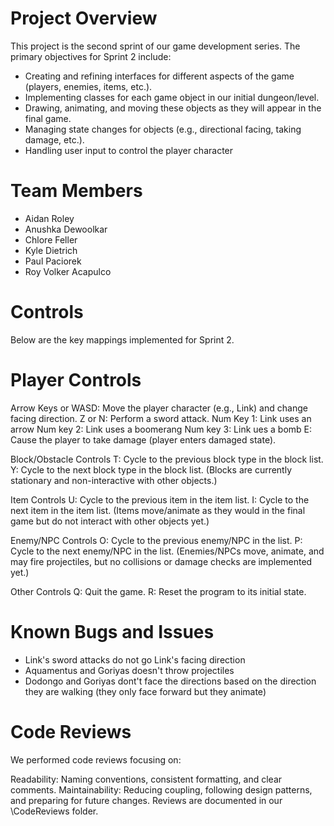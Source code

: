 # Project Overview
This project is the second sprint of our game development series. The primary objectives for Sprint 2 include:

- Creating and refining interfaces for different aspects of the game (players, enemies, items, etc.).
- Implementing classes for each game object in our initial dungeon/level.
- Drawing, animating, and moving these objects as they will appear in the final game.
- Managing state changes for objects (e.g., directional facing, taking damage, etc.).
- Handling user input to control the player character 

# Team Members
- Aidan Roley
- Anushka Dewoolkar 
- Chlore Feller
- Kyle Dietrich
- Paul Paciorek
- Roy Volker Acapulco

# Controls
Below are the key mappings implemented for Sprint 2. 

# Player Controls
Arrow Keys or WASD: Move the player character (e.g., Link) and change facing direction.
Z or N: Perform a sword attack.
Num Key 1: Link uses an arrow
Num key 2: Link uses a boomerang 
Num key 3: Link ues a bomb
E: Cause the player to take damage (player enters damaged state).

Block/Obstacle Controls
T: Cycle to the previous block type in the block list.
Y: Cycle to the next block type in the block list.
(Blocks are currently stationary and non-interactive with other objects.)

Item Controls
U: Cycle to the previous item in the item list.
I: Cycle to the next item in the item list.
(Items move/animate as they would in the final game but do not interact with other objects yet.)

Enemy/NPC Controls
O: Cycle to the previous enemy/NPC in the list.
P: Cycle to the next enemy/NPC in the list.
(Enemies/NPCs move, animate, and may fire projectiles, but no collisions or damage checks are implemented yet.)

Other Controls
Q: Quit the game.
R: Reset the program to its initial state.

# Known Bugs and Issues
- Link's sword attacks do not go Link's facing direction
- Aquamentus and Goriyas doesn't throw projectiles
- Dodongo and Goriyas dont't face the directions based on the direction they are walking (they only face forward but they animate)

# Code Reviews
We performed code reviews focusing on:

Readability: Naming conventions, consistent formatting, and clear comments.
Maintainability: Reducing coupling, following design patterns, and preparing for future changes.
Reviews are documented in our \CodeReviews folder.